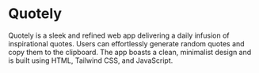 # Quotely
Quotely is a sleek and refined web app delivering a daily infusion of inspirational quotes. Users can effortlessly generate random quotes and copy them to the clipboard. The app boasts a clean, minimalist design and is built using HTML, Tailwind CSS, and JavaScript.
